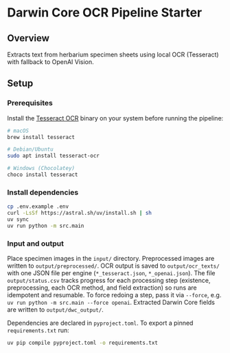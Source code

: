 # Darwin Core OCR Pipeline Starter

## Overview
Extracts text from herbarium specimen sheets using local OCR (Tesseract) with fallback to OpenAI Vision.

## Setup

### Prerequisites
Install the [Tesseract OCR](https://github.com/tesseract-ocr/tesseract) binary on your system before running the pipeline:

```bash
# macOS
brew install tesseract

# Debian/Ubuntu
sudo apt install tesseract-ocr

# Windows (Chocolatey)
choco install tesseract
```

### Install dependencies
```bash
cp .env.example .env
curl -LsSf https://astral.sh/uv/install.sh | sh
uv sync
uv run python -m src.main
```

### Input and output
Place specimen images in the `input/` directory.
Preprocessed images are written to `output/preprocessed/`.
OCR output is saved to `output/ocr_texts/` with one JSON file per engine
(`*_tesseract.json`, `*_openai.json`). The file `output/status.csv` tracks
progress for each processing step (existence, preprocessing, each OCR method,
and field extraction) so runs are idempotent and resumable. To force redoing a
step, pass it via `--force`, e.g. `uv run python -m src.main --force openai`.
Extracted Darwin Core fields are written to `output/dwc_output/`.

Dependencies are declared in `pyproject.toml`. To export a pinned `requirements.txt` run:
```bash
uv pip compile pyproject.toml -o requirements.txt
```

